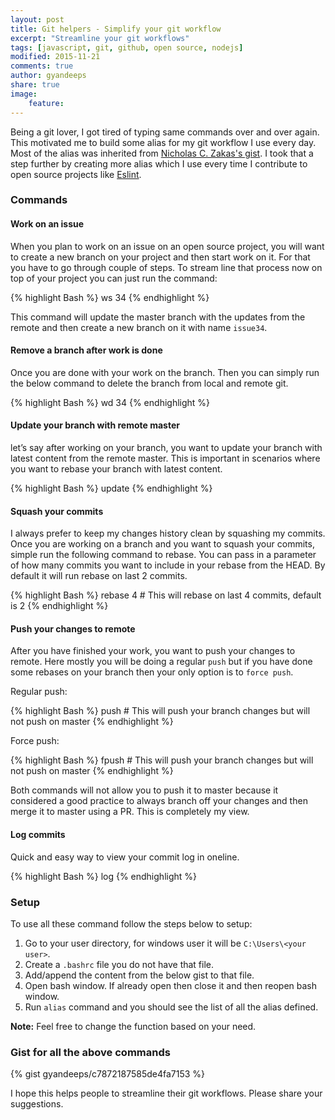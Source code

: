 ```yaml
---
layout: post
title: Git helpers - Simplify your git workflow
excerpt: "Streamline your git workflows"
tags: [javascript, git, github, open source, nodejs]
modified: 2015-11-21
comments: true
author: gyandeeps
share: true
image:
    feature:
---
```


Being a git lover, I got tired of typing same commands over and over again. This motivated me to build some alias for my git workflow I use every day. Most of the alias was inherited from [Nicholas C. Zakas's gist](https://gist.github.com/nzakas/c6c98856a5eac76f06e3#file-alias-sh). I took that a step further by creating more alias which I use every time I contribute to open source projects like [Eslint]( http://eslint.org/).

### Commands

#### Work on an issue

When you plan to work on an issue on an open source project, you will want to create a new branch on your project and then start work on it. For that you have to go through couple of steps. To stream line that process now on top of your project you can just run the command:

{% highlight Bash %}
ws 34
{% endhighlight %}

This command will update the master branch with the updates from the remote and then create a new branch on it with name `issue34`.

#### Remove a branch after work is done

Once you are done with your work on the branch. Then you can simply run the below command to delete the branch from local and remote git.

{% highlight Bash %}
wd 34
{% endhighlight %}

#### Update your branch with remote master

let’s say after working on your branch, you want to update your branch with latest content from the remote master. This is important in scenarios where you want to rebase your branch with latest content.

{% highlight Bash %}
update
{% endhighlight %}

#### Squash your commits

I always prefer to keep my changes history clean by squashing my commits. Once you are working on a branch and you want to squash your commits, simple run the following command to rebase. You can pass in a parameter of how many commits you want to include in your rebase from the HEAD. By default it will run rebase on last 2 commits.

{% highlight Bash %}
rebase 4 # This will rebase on last 4 commits, default is 2
{% endhighlight %}

#### Push your changes to remote

After you have finished your work, you want to push your changes to remote. Here mostly you will be doing a regular `push` but if you have done some rebases on your branch then your only option is to `force push`.

Regular push:

{% highlight Bash %}
push # This will push your branch changes but will not push on master
{% endhighlight %}

Force push:

{% highlight Bash %}
fpush # This will push your branch changes but will not push on master
{% endhighlight %}

Both commands will not allow you to push it to master because it considered a good practice to always branch off your changes and then merge it to master using a PR. This is completely my view.

#### Log commits

Quick and easy way to view your commit log in oneline.

{% highlight Bash %}
log
{% endhighlight %}

### Setup

To use all these command follow the steps below to setup:

1. Go to your user directory, for windows user it will be `C:\Users\<your user>`.
1. Create a `.bashrc` file you do not have that file.
1. Add/append the content from the below gist to that file.
1. Open bash window. If already open then close it and then reopen bash window.
1. Run `alias` command and you should see the list of all the alias defined.

**Note:** Feel free to change the function based on your need.

### Gist for all the above commands

{% gist gyandeeps/c7872187585de4fa7153 %}

I hope this helps people to streamline their git workflows. Please share your suggestions.
